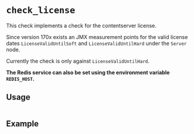 # `check_license`

This check implements a check for the contentserver license.

Since version 170x exists an JMX measurement points for the valid license dates `LicenseValidUntilSoft` and `LicenseValidUntilHard` under the `Server` node.

Currently the check is only against `LicenseValidUntilHard`.


**The Redis service can also be set using the environment variable `REDIS_HOST`.**


## Usage

```bash

```

## Example
```bash

```
